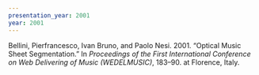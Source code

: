 ```yaml
---
presentation_year: 2001
year: 2001
---
```


Bellini, Pierfrancesco, Ivan Bruno, and Paolo Nesi. 2001. “Optical Music Sheet Segmentation.” In <i>Proceedings of the First International Conference on Web Delivering of Music (WEDELMUSIC)</i>, 183–90. at Florence, Italy.